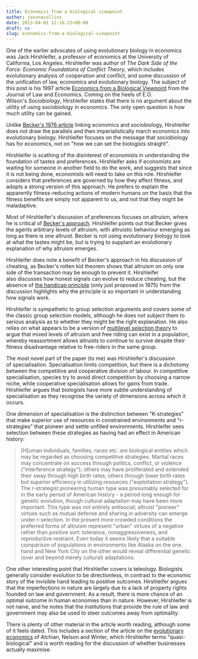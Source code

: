 ```yaml
---
title: Economics from a biological viewpoint
author: jasonacollins
date: 2013-04-01 12:16:21+00:00
draft: no
slug: economics-from-a-biological-viewpoint
---
```


One of the earlier advocates of using evolutionary biology in economics was Jack Hirshleifer, a professor of economics at the University of California, Los Angeles. Hirshleifer was author of *The Dark Side of the Force: Economic Foundations of Conflict Theory*, which includes evolutionary analysis of cooperation and conflict, and some discussion of the unification of law, economics and evolutionary biology. The subject of this post is his 1997 article [Economics from a Biological Viewpoint](http://doi.org/10.1086/466891) from the Journal of Law and Economics. Coming on the heels of E.O. Wilson's *Sociobiology*, Hirshleifer states that there is no argument about the utility of using sociobiology in economics. The only open question is how much utility can be gained.

Unlike [Becker's 1976 article](https://www.jasoncollins.blog/rotten-kids-and-altruism/) linking economics and sociobiology, Hirshleifer does not draw the parallels and then imperialistically march economics into evolutionary biology. Hirshleifer focuses on the message that sociobiology has for economics, not on "how we can set the biologists straight".

Hirshleifer is scathing of the disinterest of economists in understanding the foundation of tastes and preferences. Hirshleifer asks if economists are waiting for someone in another field to do the work, and suggests that since it is not being done, economists will need to take on this role. Hirshleifer considers that preferences are governed by how they affect fitness, and adopts a strong version of this approach. He prefers to explain the apparently fitness-reducing actions of modern humans on the basis that the fitness benefits are simply not apparent to us, and not that they might be maladaptive.

Most of Hirshleifer's discussion of preferences focuses on altruism, where he is critical of [Becker's approach](https://www.jasoncollins.blog/rotten-kids-and-altruism/). Hirshleifer points out that Becker gives the agents arbitrary levels of altruism, with altruistic behaviour emerging as long as there is one altruist. Becker is not using evolutionary biology to look at what the tastes might be, but is trying to supplant an evolutionary explanation of why altruism emerges.

Hirshleifer does note a benefit of Becker's approach in his discussion of cheating, as Becker's rotten kid theorem shows that altruism on only one side of the transaction may be enough to prevent it. Hirshleifer also discusses how honest signals can evolve to reduce cheating, but the absence of [the handicap principle](https://www.jasoncollins.blog/economists-1-biologists-0/) (only just proposed in 1975) from the discussion highlights why the principle is so important in understanding how signals work.

Hirshleifer is sympathetic to group selection arguments and covers some of the classic group selection models, although he does not subject them to serious analysis as to whether they might be the right explanation. He also relies on what appears to be a version of [multilevel selection theory](https://www.jasoncollins.blog/what-is-multilevel-selection/) to argue that mixed levels of altruism and free riding can exist in a population, whereby reassortment allows altruists to continue to survive despite their fitness disadvantage relative to free-riders in the same group.

The most novel part of the paper (to me) was Hirshleifer's discussion of specialisation. Specialisation limits competition, but there is a dichotomy between the competitive and cooperative division of labour. In competitive specialisation, species try to avoid direct competition by choosing a narrow niche, while cooperative specialisation allows for gains from trade. Hirshleifer argues that biologists have more subtle understanding of specialisation as they recognise the variety of dimensions across which it occurs.

One dimension of specialisation is the distinction between "K-strategies" that make superior use of resources in constrained environments and "r-strategies" that pioneer and settle unfilled environments. Hirshleifer sees selection between these strategies as having had an effect in American history:

>[H]uman individuals, families, races etc. _are_ biological entities which may be regarded as choosing competitive strategies. Martial races may concentrate on success through politics, conflict, or violence ("interference strategy"); others may have proliferated and extended their sway through high birth rates; others through lower birth rates but superior efficiency in utilizing resources ("exploitation strategy"). The r-strategist pioneering human type was presumably selected for in the early period of American history - a period long enough for genetic evolution, though cultural adaptation may have been more important. This type was not entirely antisocial; altruist "pioneer" virtues such as mutual defense and sharing in adversity can emerge under r-selection. In the present more crowded conditions the preferred forms of altruism represent "urban" virtues of a negative rather than positive sort: tolerance, nonaggressiveness, and reproductive restraint. Even today it seems likely that a suitable comparison of populations in environments like Alaska on the one hand and New York City on the other would reveal differential genetic (over and beyond merely cultural) adaptations.

One other interesting point that Hirshleifer covers is teleology. Biologists generally consider evolution to be directionless, in contrast to the economic story of the invisible hand leading to positive outcomes. Hirshleifer argues that the imperfections in nature are largely due to a lack of property rights founded on law and government. As a result, there is more chance of an optimal outcome in human economies than in nature. However, Hirshleifer is not naive, and he notes that the institutions that provide the rule of law and government may also be used to steer outcomes away from optimality.

There is plenty of other material in the article worth reading, although some of it feels dated. This includes a section of the article on the [evolutionary economics](https://www.jasoncollins.blog/the-three-stages-of-evolutionary-economics/) of Alchian, Nelson and Winter, which Hirshleifer terms "quasi-biological" and is worth reading for the discussion of whether businesses actually maximise.
